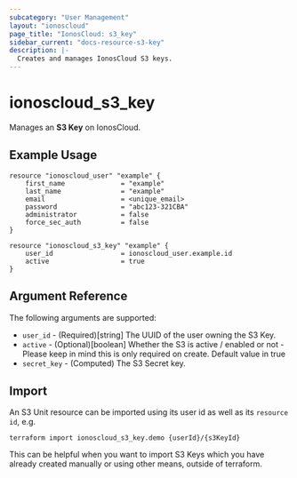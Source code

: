 ```yaml
---
subcategory: "User Management"
layout: "ionoscloud"
page_title: "IonosCloud: s3_key"
sidebar_current: "docs-resource-s3-key"
description: |-
  Creates and manages IonosCloud S3 keys.
---
```


# ionoscloud_s3_key

Manages an **S3 Key** on IonosCloud.

## Example Usage

```hcl
resource "ionoscloud_user" "example" {
    first_name              = "example"
    last_name               = "example"
    email                   = <unique_email>
    password                = "abc123-321CBA"
    administrator           = false
    force_sec_auth          = false
}

resource "ionoscloud_s3_key" "example" {
    user_id                 = ionoscloud_user.example.id
    active                  = true
}
```

## Argument Reference

The following arguments are supported:

- `user_id` - (Required)[string] The UUID of the user owning the S3 Key.
- `active` - (Optional)[boolean] Whether the S3 is active / enabled or not - Please keep in mind this is only required on create. Default value in true
- `secret_key` - (Computed)  The S3 Secret key.

## Import

An S3 Unit resource can be imported using its user id as well as its `resource id`, e.g.

```shell
terraform import ionoscloud_s3_key.demo {userId}/{s3KeyId}
```

This can be helpful when you want to import S3 Keys which you have already created manually or using other means, outside of terraform.
